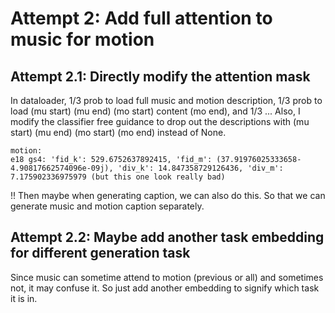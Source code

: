 # Attempt 2: Add full attention to music for motion

## Attempt 2.1: Directly modify the attention mask
In dataloader, 1/3 prob to load full music and motion description, 
1/3 prob to load (mu start) (mu end) (mo start) content (mo end),
and 1/3 ...
Also, I modify the classifier free guidance to drop out the descriptions with  (mu start) (mu end) (mo start) (mo end)
instead of None.

    motion:
    e18 gs4: 'fid_k': 529.6752637892415, 'fid_m': (37.91976025333658-4.90817662574096e-09j), 'div_k': 14.847358729126436, 'div_m': 7.175902336975979 (but this one look really bad)

!! Then maybe when generating caption, we can also do this. So that we can generate 
music and motion caption separately.

## Attempt 2.2: Maybe add another task embedding for different generation task
Since music can sometime attend to motion (previous or all) and sometimes not, it may confuse it.
So just add another embedding to signify which task it is in. 
